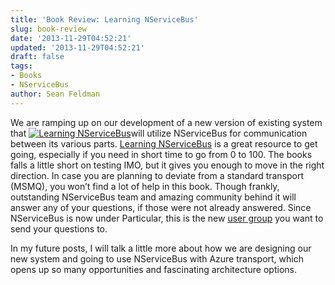 ```yaml
---
title: 'Book Review: Learning NServiceBus'
slug: book-review
date: '2013-11-29T04:52:21'
updated: '2013-11-29T04:52:21'
draft: false
tags:
- Books
- NServiceBus
author: Sean Feldman
---
```



We are ramping up on our development of a new version of existing system that [![Learning NServiceBus](http://ecx.images-amazon.com/images/I/71tDf-19HrL.jpg "Learning NServiceBus book")](http://www.amazon.com/Learning-NServiceBus-David-Boike/dp/1782166343)will utilize NServiceBus for communication between its various parts. [Learning NServiceBus](http://www.amazon.com/Learning-NServiceBus-David-Boike/dp/1782166343) is a great resource to get going, especially if you need in short time to go from 0 to 100. The books falls a little short on testing IMO, but it gives you enough to move in the right direction. In case you are planning to deviate from a standard transport (MSMQ), you won’t find a lot of help in this book. Though frankly, outstanding NServiceBus team and amazing community behind it will answer any of your questions, if those were not already answered. Since NServiceBus is now under Particular, this is the new [user group](https://groups.google.com/forum/#!forum/particularsoftware) you want to send your questions to.

In my future posts, I will talk a little more about how we are designing our new system and going to use NServiceBus with Azure transport, which opens up so many opportunities and fascinating architecture options.


